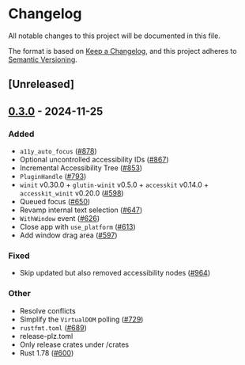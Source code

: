 # Changelog

All notable changes to this project will be documented in this file.

The format is based on [Keep a Changelog](https://keepachangelog.com/en/1.0.0/),
and this project adheres to [Semantic Versioning](https://semver.org/spec/v2.0.0.html).

## [Unreleased]

## [0.3.0](https://github.com/RobertasJ/freya/compare/freya-common-v0.2.1...freya-common-v0.3.0) - 2024-11-25

### Added

- `a11y_auto_focus` ([#878](https://github.com/RobertasJ/freya/pull/878))
- Optional uncontrolled accessibility IDs ([#867](https://github.com/RobertasJ/freya/pull/867))
- Incremental Accessibility Tree ([#853](https://github.com/RobertasJ/freya/pull/853))
- `PluginHandle` ([#793](https://github.com/RobertasJ/freya/pull/793))
- `winit` v0.30.0 + `glutin-winit` v0.5.0 + `accesskit` v0.14.0 + `accesskit_winit` v0.20.0  ([#598](https://github.com/RobertasJ/freya/pull/598))
- Queued focus ([#650](https://github.com/RobertasJ/freya/pull/650))
- Revamp internal text selection ([#647](https://github.com/RobertasJ/freya/pull/647))
- `WithWindow` event ([#626](https://github.com/RobertasJ/freya/pull/626))
- Close app with `use_platform` ([#613](https://github.com/RobertasJ/freya/pull/613))
- Add window drag area ([#597](https://github.com/RobertasJ/freya/pull/597))

### Fixed

- Skip updated but also removed accessibility nodes ([#964](https://github.com/RobertasJ/freya/pull/964))

### Other

- Resolve conflicts
- Simplify the `VirtualDOM` polling ([#729](https://github.com/RobertasJ/freya/pull/729))
- `rustfmt.toml` ([#689](https://github.com/RobertasJ/freya/pull/689))
- release-plz.toml
- Only release crates under /crates
- Rust 1.78 ([#600](https://github.com/RobertasJ/freya/pull/600))
